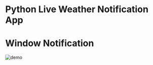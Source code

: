 # Python Live Weather Notification App
# Window Notification

![demo](https://user-images.githubusercontent.com/37664811/91852900-1412ce80-ec7f-11ea-8921-498cfbeabb0d.JPG)
